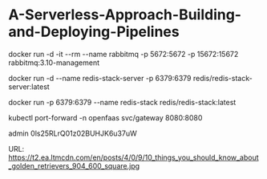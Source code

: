 # A-Serverless-Approach-Building-and-Deploying-Pipelines
docker run -d -it --rm --name rabbitmq -p 5672:5672 -p 15672:15672 rabbitmq:3.10-management

docker run -d --name redis-stack-server -p 6379:6379 redis/redis-stack-server:latest

docker run -p 6379:6379 --name redis-stack redis/redis-stack:latest

kubectl port-forward -n openfaas svc/gateway 8080:8080

admin
0ls25RLrQ01z02BUHJK6u37uW

URL:
https://t2.ea.ltmcdn.com/en/posts/4/0/9/10_things_you_should_know_about_golden_retrievers_904_600_square.jpg

